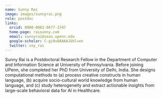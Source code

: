 ```yaml
---
name: Sunny Rai
image: images/sunnyrai.png
role: postdoc
links:
  orcid: 0000-0002-0677-3747
  home-page: raisunny.com
  email: sunnyrai@seas.upenn.edu
  google-scholar: C-gi0v8AAAAJ&hl=en
  twitter: sny_rai
---
```


Sunny Rai is a Postdoctoral Research Fellow in the Department of Computer and Information Science at University of Pennsylvania. Before joining UPenn, she completed her PhD from University of Delhi, India. She designs computational methods to (a) process creative constructs in human language, (b) acquire socio-cultural world knowledge from human language, and (c) study heterogeneity and extract actionable insights from large-scale behavioral data for AI in Healthcare.